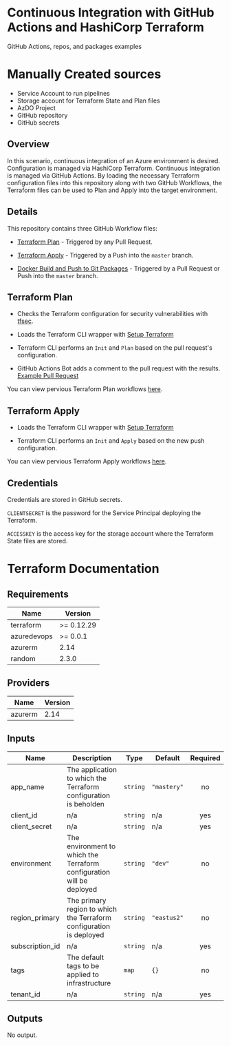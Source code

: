 # Continuous Integration with GitHub Actions and HashiCorp Terraform
GitHub Actions, repos, and packages examples

# Manually Created sources
- Service Account to run pipelines
- Storage account for Terraform State and Plan files
- AzDO Project
- GitHub repository
- GitHub secrets

## Overview

In this scenario, continuous integration of an Azure environment is desired. Configuration is managed via HashiCorp Terraform. Continuous Integration is managed via GitHub Actions. By loading the necessary Terraform configuration files into this repository along with two GitHub Workflows, the Terraform files can be used to Plan and Apply into the target environment.

## Details

This repository contains three GitHub Workflow files:

* [Terraform Plan](/.github/workflows/tf-plan.yaml) - Triggered by any Pull Request.

* [Terraform Apply](/.github/workflows/tf-apply.yaml) - Triggered by a Push into the `master` branch.

* [Docker Build and Push to Git Packages](/.github/workflows/docker.yaml) - Triggered by a Pull Request or Push into the `master` branch.


## Terraform Plan

* Checks the Terraform configuration for security vulnerabilities with [tfsec](https://github.com/liamg/tfsec).

* Loads the Terraform CLI wrapper with [Setup Terraform](https://github.com/marketplace/actions/hashicorp-setup-terraform)

* Terraform CLI performs an `Init` and `Plan` based on the pull request's configuration.

* GitHub Actions Bot adds a comment to the pull request with the results. [Example Pull Request](https://github.com/grizzljt/azdo-github-actions/pull/3#issuecomment-668903045)

You can view pervious Terraform Plan workflows [here](https://github.com/grizzljt/azdo-github-actions/actions?query=workflow%3A%22Terraform+Plan%22).

## Terraform Apply

* Loads the Terraform CLI wrapper with [Setup Terraform](https://github.com/marketplace/actions/hashicorp-setup-terraform)

* Terraform CLI performs an `Init` and `Apply` based on the new push configuration.

You can view pervious Terraform Apply workflows [here](https://github.com/grizzljt/azdo-github-actions/actions?query=workflow%3A%22Terraform+Apply%22).

## Credentials

Credentials are stored in GitHub secrets.

`CLIENTSECRET` is the password for the Service Principal deploying the Terraform.

`ACCESSKEY` is the access key for the storage account where the Terraform State files are stored.

# Terraform Documentation

## Requirements

| Name | Version |
|------|---------|
| terraform | >= 0.12.29 |
| azuredevops | >= 0.0.1 |
| azurerm | 2.14 |
| random | 2.3.0 |

## Providers

| Name | Version |
|------|---------|
| azurerm | 2.14 |

## Inputs

| Name | Description | Type | Default | Required |
|------|-------------|------|---------|:--------:|
| app\_name | The application to which the Terraform configuration is beholden | `string` | `"mastery"` | no |
| client\_id | n/a | `string` | n/a | yes |
| client\_secret | n/a | `string` | n/a | yes |
| environment | The environment to which the Terraform configuration will be deployed | `string` | `"dev"` | no |
| region\_primary | The primary region to which the Terraform configuration is deployed | `string` | `"eastus2"` | no |
| subscription\_id | n/a | `string` | n/a | yes |
| tags | The default tags to be applied to infrastructure | `map` | `{}` | no |
| tenant\_id | n/a | `string` | n/a | yes |

## Outputs

No output.
